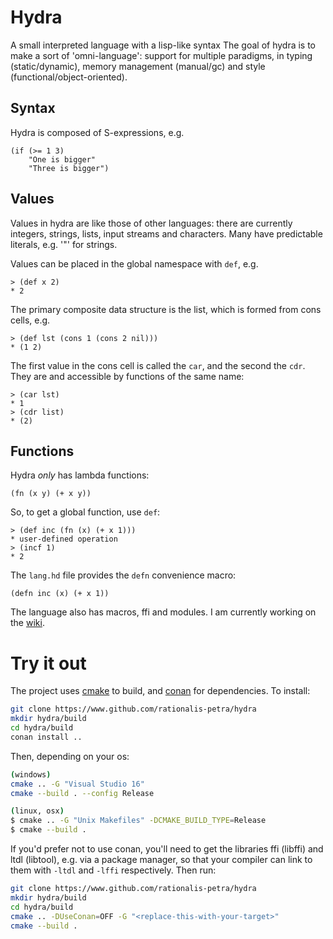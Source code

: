 # Hydra
A small interpreted language with a lisp-like syntax
The goal of hydra is to make a sort of 'omni-language': support for multiple paradigms, in typing
(static/dynamic), memory management (manual/gc) and style (functional/object-oriented).

## Syntax
Hydra is composed of S-expressions, e.g.
```
(if (>= 1 3)
    "One is bigger"
    "Three is bigger")
```

## Values
Values in hydra are like those of other languages: there are currently integers, strings, lists,
input streams and characters. Many have predictable literals, e.g. '"' for strings.

Values can be placed in the global namespace with `def`, e.g.
```
> (def x 2)
* 2
```

The primary composite data structure is the list, which is formed from cons cells, e.g.
```
> (def lst (cons 1 (cons 2 nil)))
* (1 2)
```
The first value in the cons cell is called the `car`, and the second the `cdr`. They are and accessible by functions of the same name:
```
> (car lst)
* 1
> (cdr list)
* (2)
```

## Functions

Hydra *only* has lambda functions:
```
(fn (x y) (+ x y))
```

So, to get a global function, use `def`:
```
> (def inc (fn (x) (+ x 1)))
* user-defined operation
> (incf 1)
* 2
```

The `lang.hd` file provides the `defn` convenience macro: 
```
(defn inc (x) (+ x 1))
```

The language also has macros, ffi and modules. I am currently working on the [wiki](https://github.com/rationalis-petra/hydra/wiki).


# Try it out
The project uses [cmake](https://cmake.org/) to build, and [conan](https://conan.io/) for dependencies. To install:
```sh
git clone https://www.github.com/rationalis-petra/hydra
mkdir hydra/build
cd hydra/build
conan install ..
```
Then, depending on your os:
```sh
(windows)
cmake .. -G "Visual Studio 16"
cmake --build . --config Release
```
```sh
(linux, osx)
$ cmake .. -G "Unix Makefiles" -DCMAKE_BUILD_TYPE=Release
$ cmake --build .
```

If you'd prefer not to use conan, you'll need to get the libraries ffi (libffi) and ltdl (libtool), e.g. via a package manager, so that your compiler can link to them with `-ltdl` and `-lffi` respectively. Then run:
```sh
git clone https://www.github.com/rationalis-petra/hydra
mkdir hydra/build
cd hydra/build
cmake .. -DUseConan=OFF -G "<replace-this-with-your-target>"
cmake --build .
```

